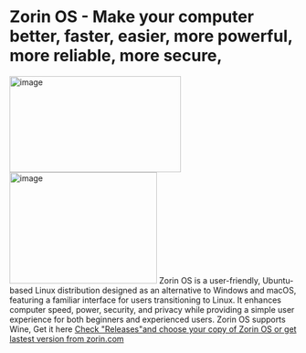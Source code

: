 # Zorin OS - Make your computer better, faster, easier, more powerful, more reliable, more secure,
<img width="300" height="168" alt="image" src="https://github.com/user-attachments/assets/50c2304c-389e-489c-9e88-fd12982dfb90" /> <img width="258" height="195" alt="image" src="https://github.com/user-attachments/assets/627e8360-a789-4166-ad2f-06d6c6898678" />
Zorin OS is a user-friendly, Ubuntu-based Linux distribution designed as an alternative to Windows and macOS, featuring a familiar interface for users transitioning to Linux. It enhances computer speed, power, security, and privacy while providing a simple user experience for both beginners and experienced users. Zorin OS supports Wine, Get it here
[Check "Releases"and choose your copy of Zorin OS or get lastest version from zorin.com](https://github.com/DreamPack-Software/Zorin.OS/releases/)
